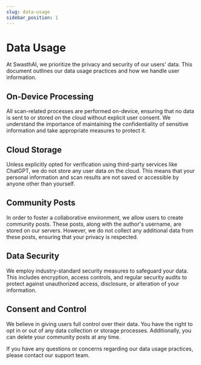 ```yaml
---
slug: data-usage
sidebar_position: 1
---
```


# Data Usage

At SwasthAI, we prioritize the privacy and security of our users' data. This document outlines our data usage practices and how we handle user information.

## On-Device Processing

All scan-related processes are performed on-device, ensuring that no data is sent to or stored on the cloud without explicit user consent. We understand the importance of maintaining the confidentiality of sensitive information and take appropriate measures to protect it.

## Cloud Storage

Unless explicitly opted for verification using third-party services like ChatGPT, we do not store any user data on the cloud. This means that your personal information and scan results are not saved or accessible by anyone other than yourself.

## Community Posts

In order to foster a collaborative environment, we allow users to create community posts. These posts, along with the author's username, are stored on our servers. However, we do not collect any additional data from these posts, ensuring that your privacy is respected.

## Data Security

We employ industry-standard security measures to safeguard your data. This includes encryption, access controls, and regular security audits to protect against unauthorized access, disclosure, or alteration of your information.

## Consent and Control

We believe in giving users full control over their data. You have the right to opt in or out of any data collection or storage processes. Additionally, you can delete your community posts at any time.

If you have any questions or concerns regarding our data usage practices, please contact our support team.
